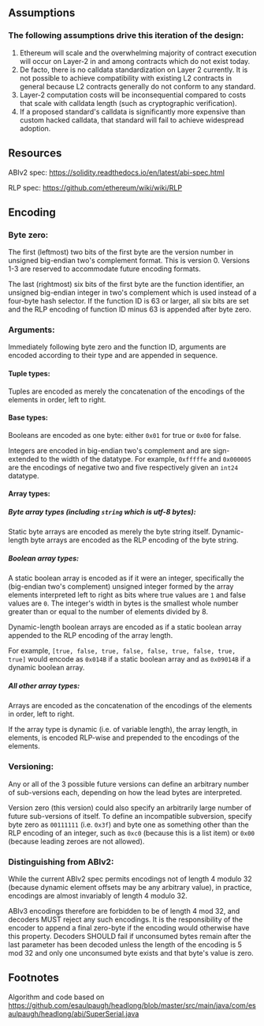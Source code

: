 
## Assumptions

### The following assumptions drive this iteration of the design:

1. Ethereum will scale and the overwhelming majority of contract execution will occur on Layer-2 in and among contracts which do not exist today.
2. De facto, there is no calldata standardization on Layer 2 currently. It is not possible to achieve compatibility with existing L2 contracts in general because L2 contracts generally do not conform to any standard.
3. Layer-2 computation costs will be inconsequential compared to costs that scale with calldata length (such as cryptographic verification).
4. If a proposed standard's calldata is significantly more expensive than custom hacked calldata, that standard will fail to achieve widespread adoption.

## Resources

ABIv2 spec: https://solidity.readthedocs.io/en/latest/abi-spec.html

RLP spec: https://github.com/ethereum/wiki/wiki/RLP

## Encoding

### Byte zero:

The first (leftmost) two bits of the first byte are the version number in unsigned big-endian two's complement format. This is version 0. Versions 1-3 are reserved to accommodate future encoding formats.

The last (rightmost) six bits of the first byte are the function identifier, an unsigned big-endian integer in two's complement which is used instead of a four-byte hash selector. If the function ID is 63 or larger, all six bits are set and the RLP encoding of function ID minus 63 is appended after byte zero.

### Arguments:

Immediately following byte zero and the function ID, arguments are encoded according to their type and are appended in sequence.

#### Tuple types:

Tuples are encoded as merely the concatenation of the encodings of the elements in order, left to right.

#### Base types:

Booleans are encoded as one byte: either `0x01` for true or `0x00` for false.

Integers are encoded in big-endian two's complement and are sign-extended to the width of the datatype. For example, `0xfffffe` and `0x000005` are the encodings of negative two and five respectively given an `int24` datatype.

#### Array types:

##### Byte array types (including `string` which is utf-8 bytes):

Static byte arrays are encoded as merely the byte string itself. Dynamic-length byte arrays are encoded as the RLP encoding of the byte string.

##### Boolean array types:

A static boolean array is encoded as if it were an integer, specifically the (big-endian two's complement) unsigned integer formed by the array elements interpreted left to right as bits where true values are `1` and false values are `0`. The integer's width in bytes is the smallest whole number greater than or equal to the number of elements divided by 8.

Dynamic-length boolean arrays are encoded as if a static boolean array appended to the RLP encoding of the array length.

For example, `[true, false, true, false, false, true, false, true, true]` would encode as `0x014B` if a static boolean array and as `0x09014B` if a dynamic boolean array.

##### All other array types:

Arrays are encoded as the concatenation of the encodings of the elements in order, left to right.

If the array type is dynamic (i.e. of variable length), the array length, in elements, is encoded RLP-wise and prepended to the encodings of the elements.

### Versioning:

Any or all of the 3 possible future versions can define an arbitrary number of sub-versions each, depending on how the lead bytes are interpreted.

Version zero (this version) could also specify an arbitrarily large number of future sub-versions of itself. To define an incompatible subversion, specify byte zero as `00111111` (i.e. `0x3f`) and byte one as something other than the RLP encoding of an integer, such as `0xc0` (because this is a list item) or `0x00` (because leading zeroes are not allowed).

### Distinguishing from ABIv2:

While the current ABIv2 spec permits encodings not of length 4 modulo 32 (because dynamic element offsets may be any arbitrary value), in practice, encodings are almost invariably of length 4 modulo 32.

ABIv3 encodings therefore are forbidden to be of length 4 mod 32, and decoders MUST reject any such encodings. It is the responsibility of the encoder to append a final zero-byte if the encoding would otherwise have this property. Decoders SHOULD fail if unconsumed bytes remain after the last parameter has been decoded unless the length of the encoding is 5 mod 32 and only one unconsumed byte exists and that byte's value is zero.

## Footnotes

Algorithm and code based on https://github.com/esaulpaugh/headlong/blob/master/src/main/java/com/esaulpaugh/headlong/abi/SuperSerial.java